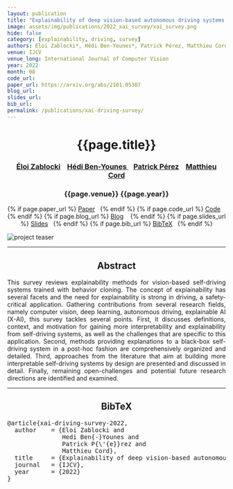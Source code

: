 ```yaml
---
layout: publication
title: "Explainability of deep vision-based autonomous driving systems: Review and challenges" 
image: assets/img/publications/2022_xai_survey/xai_survey.png
hide: false
category: [explainability, driving, survey]
authors: Éloi Zablocki*, Hédi Ben-Younes*, Patrick Pérez, Matthieu Cord
venue: IJCV
venue_long: International Journal of Computer Vision
year: 2022
month: 08
code_url: 
paper_url: https://arxiv.org/abs/2101.05307
blog_url: 
slides_url: 
bib_url: 
permalink: /publications/xai-driving-survey/
---
```


<h1 align="center"> {{page.title}} </h1>
<!-- Simple call of authors -->
<!-- <h3 align="center"> {{page.authors}} </h3> -->
<!-- Alternatively you can add links to author pages -->
<h3 align="center"><a href="https://scholar.google.fr/citations?user=dOkbUmEAAAAJ">Éloi Zablocki</a> &nbsp;&nbsp; <a href="https://scholar.google.fr/citations?user=IFLcfvUAAAAJ">Hédi Ben-Younes </a> &nbsp;&nbsp;  <a href="https://ptrckprz.github.io/">Patrick Pérez</a> &nbsp;&nbsp; <a href="https://cord.isir.upmc.fr/">Matthieu Cord</a></h3>


<h3 align="center"> {{page.venue}} {{page.year}} </h3>

<div align="center">
  <p>
    {% if page.paper_url %}
    <a href="{{ page.paper_url }}"><i class="far fa-file-pdf"></i> Paper</a>&nbsp;&nbsp;
    {% endif %}
    {% if page.code_url %}
    <a href="{{ page.code_url }}"><i class="fab fa-github"></i> Code</a> &nbsp;&nbsp;
    {% endif %}
    {% if page.blog_url %}
    <a href="{{ page.blog_url }}"><i class="fab fa-blogger"></i> Blog</a> &nbsp;&nbsp;
    {% endif %}
    {% if page.slides_url %}
    <a href="{{ page.slides_url }}"><i class="far fa-file-pdf"></i> Slides</a>&nbsp;&nbsp;
    {% endif %}
    {% if page.bib_url %}
    <a href="{{ page.bib_url}}"><i class="far fa-file-alt"></i> BibTeX</a>&nbsp;&nbsp;
    {% endif %}
  </p>
</div>


<div class="publication-teaser">
    <img src="../../{{ page.image }}" alt="project teaser"/>
</div>


<hr>

<h2  align="center"> Abstract</h2>

<p align="justify">This survey reviews explainability methods for vision-based self-driving systems trained with behavior cloning. The concept of explainability has several facets and the need for explainability is strong in driving, a safety-critical application. Gathering contributions from several research fields, namely computer vision, deep learning, autonomous driving, explainable AI (X-AI), this survey tackles several points. First, it discusses definitions, context, and motivation for gaining more interpretability and explainability from self-driving systems, as well as the challenges that are specific to this application. Second, methods providing explanations to a black-box self-driving system in a post-hoc fashion are comprehensively organized and detailed. Third, approaches from the literature that aim at building more interpretable self-driving systems by design are presented and discussed in detail. Finally, remaining open-challenges and potential future research directions are identified and examined.</p>

<hr>


<h2  align="center">BibTeX</h2>
<left>
  <pre class="bibtex-box">
@article{xai-driving-survey-2022,
  author    = {Eloi Zablocki and
               Hedi Ben{-}Younes and
               Patrick P{\'{e}}rez and
               Matthieu Cord},
  title     = {Explainability of deep vision-based autonomous driving systems: Review and challenges},
  journal   = {IJCV},
  year      = {2022}
}</pre>
</left>

<br>
